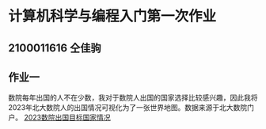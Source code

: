 # 计算机科学与编程入门第一次作业
## 2100011616  仝佳驹
## 作业一
数院每年出国的人不在少数，我对于数院人出国的国家选择比较感兴趣，因此我将2023年北大数院人的出国情况可视化为了一张世界地图。数据来源于北大数院门户。
[2023数院出国目标国家情况](https://topo022.github.io/homework/geo_world.html)
